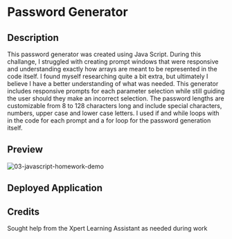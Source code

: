 # Password Generator

## Description

This password generator was created using Java Script. During this challange, I struggled with creating prompt windows that were responsive and understanding exactly how arrays are meant to be represented in the code itself. I found myself researching quite a bit extra, but ultimately I believe I have a better understanding of what was needed. 
This generator includes responsive prompts for each parameter selection while still guiding the user should they make an incorrect selection. The password lengths are customizable from 8 to 128 characters long and include special characters, numbers, upper case and lower case letters. I used if and while loops with in the code for each prompt and a for loop for the password generation itself.

## Preview

![03-javascript-homework-demo](https://github.com/venasven/password-generator/assets/141704995/0d987308-42b3-4f63-9cb4-feadfa086571)


## Deployed Application




## Credits
Sought help from the Xpert Learning Assistant as needed during work
